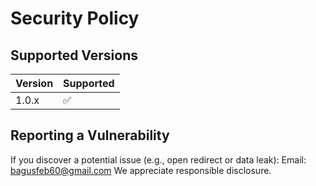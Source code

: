 # Security Policy

## Supported Versions
| Version | Supported |
|----------|------------|
| 1.0.x | ✅ |

## Reporting a Vulnerability
If you discover a potential issue (e.g., open redirect or data leak):
Email: bagusfeb60@gmail.com
We appreciate responsible disclosure.
